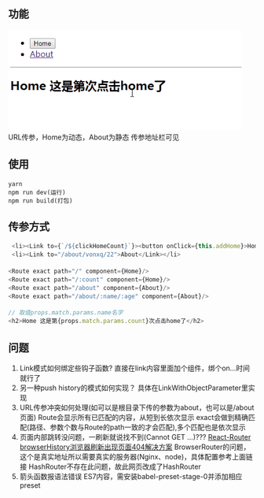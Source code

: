 ## 功能
![效果图](https://github.com/vonxq/react-router-demo/blob/master/resources/img/routeUrlPrams.gif?raw=true)
URL传参，Home为动态，About为静态
传参地址栏可见
## 使用
```
yarn
npm run dev(运行)
npm run build(打包)
```
## 传参方式
```javascript
 <li><Link to={`/${clickHomeCount}`}><button onClick={this.addHome}>Home</button></Link></li>
 <li><Link to="/about/vonxq/22">About</Link></li>

<Route exact path="/" component={Home}/>
<Route exact path="/:count" component={Home}/>
<Route exact path="/about" component={About}/>
<Route exact path="/about/:name/:age" component={About}/>

// 取值props.match.params.name名字
<h2>Home 这是第{props.match.params.count}次点击home了</h2>


```
## 问题
1. Link模式如何绑定些钩子函数?
直接在link内容里面加个组件，绑个on...时间就行了
2. 另一种push history的模式如何实现？
具体在LinkWithObjectParameter里实现
3. URL传参冲突如何处理(如<Link to="/about" />可以是根目录下传的参数为about，也可以是/about页面)
  Route会显示所有已匹配的内容，从短到长依次显示
  exact会做到精确匹配(路径、参数个数与Route的path一致的才会匹配),多个匹配也是依次显示
4. 页面内部跳转没问题，一刷新就说找不到(Cannot GET ...)???
[React-Router browserHistory浏览器刷新出现页面404解决方案](https://www.thinktxt.com/react/2017/02/26/react-router-browserHistory-refresh-404-solution.html)
  BrowserRouter的问题，这个是真实地址所以需要真实的服务器(Nginx、node)，具体配置参考上面链接
  HashRouter不存在此问题，故此网页改成了HashRouter
5. 箭头函数报语法错误
ES7内容，需安装babel-preset-stage-0并添加相应preset

